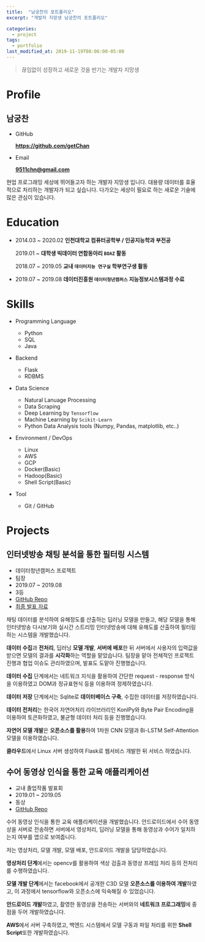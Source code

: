 ```yaml
---
title:  "남궁찬의 포트폴리오"
excerpt: "개발자 지망생 남궁찬의 포트폴리오"

categories:
  - project
tags:
  - portfolio
last_modified_at: 2019-11-19T08:06:00-05:00
---
```

> 끊임없이 성장하고 새로운 것을 반기는 개발자 지망생


# Profile

## 남궁찬

- GitHub 
  
  **https://github.com/getChan**

- Email
  
    **9511chn@gmail.com** 

현업 프로그래밍 세상에 뛰어들고자 하는 개발자 지망생 입니다. 대용량 데이터를 효율적으로 처리하는 개발자가 되고 싶습니다. 다가오는 세상이 필요로 하는 새로운 기술에 많은 관심이 있습니다.

# Education
- 2014.03 ~ 2020.02 **인천대학교 컴퓨터공학부 / 인공지능학과 부전공**
  
  2019.01 ~ **대학생 빅데이터 연합동아리 `BOAZ` 활동**

  2018.07 ~ 2019.05 **교내 `데이터지능 연구실` 학부연구생 활동**

- 2019.07 ~ 2019.08 **데이터진흥원 `데이터청년캠퍼스` 지능정보시스템과정 수료**

# Skills

- Programming Language
  - Python
  - SQL
  - Java
  
- Backend
  - Flask
  - RDBMS
  
- Data Science
  - Natural Lanuage Processing
  - Data Scraping
  - Deep Learning by `Tensorflow`
  - Machine Learning by `Scikit-Learn`
  - Python Data Analysis tools (Numpy, Pandas, matplotlib, etc..)

- Environment / DevOps
  - Linux
  - AWS
  - GCP
  - Docker(Basic)
  - Hadoop(Basic)
  - Shell Script(Basic)

- Tool
  - Git / GitHub
  
# Projects

## 인터넷방송 채팅 분석을 통한 필터링 시스템

- 데이터청년캠퍼스 프로젝트
- 팀장
- 2019.07 ~ 2019.08
- 3등
- [GitHub Repo](https://github.com/getChan/korea-3)
- [최종 발표 자료](https://github.com/getChan/korea-3/blob/master/docs/%EC%B5%9C%EC%A2%85%EB%B0%9C%ED%91%9C.pdf)

채팅 데이터를 분석하여 유해정도를 산출하는 딥러닝 모델을 만들고, 해당 모델을 통해 인터넷방송 다시보기와 실시간 스트리밍 인터넷방송에 대해 유해도를 산출하여 필터링하는 시스템을 개발했습니다.

**데이터 수집**과 **전처리**, 딥러닝 **모델 개발**, **서버에 배포**한 뒤 서버에서 사용자의 입력값을 받으면 모델의 결과를 **시각화**하는 역할을 맡았습니다. 팀장을 맡아 전체적인 프로젝트 진행과 협업 이슈도 관리하였으며, 발표도 도맡아 진행했습니다.

**데이터 수집** 단계에서는 네트워크 지식을 활용하여 간단한 request - response 방식을 이용하였고 DOM과 정규표현식 등을 이용하여 정제하였습니다.

**데이터 저장** 단계에서는 Sqlite로 **데이터베이스 구축**, 수집한 데이터를 저장하였습니다.

**데이터 전처리**는 한국어 자연어처리 라이브러리인 KonlPy와 Byte Pair Encoding을 이용하여 토큰화하였고, 불균형 데이터 처리 등을 진행했습니다.

**자연어 모델 개발**은 **오픈소스를 활용**하여 1차원 CNN 모델과 Bi-LSTM Self-Attention 모델을 이용하였습니다.

**클라우드**에서 Linux 서버 생성하여 Flask로 웹서비스 개발한 뒤 서비스 하였습니다.



## 수어 동영상 인식을 통한 교육 애플리케이션

- 교내 졸업작품 발표회
- 2019.01 ~ 2019.05
- 동상
- [GitHub Repo](https://github.com/getChan/SuicideSquad)

수어 동영상 인식을 통한 교육 애플리케이션을 개발했습니다. 안드로이드에서 수어 동영상을 서버로 전송하면 서버에서 영상처리, 딥러닝 모델을 통해 동영상과 수어가 일치하는지 여부를 앱으로 보여줍니다.

저는 영상처리, 모델 개발, 모델 배포, 안드로이드 개발을 담당하였습니다.

**영상처리 단계**에서는 opencv를 활용하여 색상 검출과 동영상 프레임 처리 등의 전처리를 수행하였습니다.

**모델 개발 단계**에서는 facebook에서 공개한 C3D 모델 **오픈소스를 이용하여 개발**하였고, 이 과정에서 tensorflow와 오픈소스에 익숙해질 수 있었습니다.

**안드로이드 개발**하였고, 촬영한 동영상을 전송하는 서버와의 **네트워크 프로그래밍**에 중점을 두어 개발하였습니다.

**AWS**에서 서버 구축하였고, 백엔드 시스템에서 모델 구동과 파일 처리를 위한 **Shell Script**또한 개발하였습니다.
